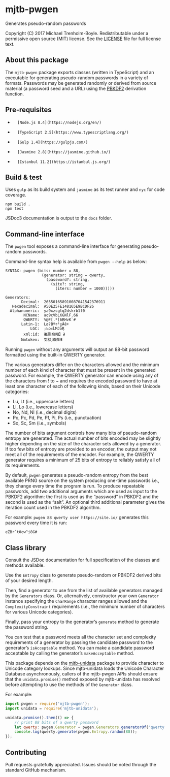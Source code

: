 # mjtb-pwgen

Generates pseudo-random passwords

Copyright (C) 2017 Michael Trenholm-Boyle. Redistributable under a
permissive open source (MIT) license. See the [LICENSE](LICENSE) file
for full license text.


## About this package

The `mjtb-pwgen` package exports classes \(written in TypeScript\) and
an executable for generating pseudo-random passwords in a variety of
formats. Passwords may be generated randomly or derived from source
material \(a password seed and a URL\) using the
[PBKDF2](https://www.ietf.org/rfc/rfc2898.txt) derivation function.


## Pre-requisites

*       [Node.js 8.4](https://nodejs.org/en/)
*       [TypeScript 2.5](https://www.typescriptlang.org/)
*       [Gulp 1.4](https://gulpjs.com/)
*       [Jasmine 2.8](https://jasmine.github.io/)
*       [Istanbul 11.2](https://istanbul.js.org/)


## Build & test

Uses `gulp` as its build system and `jasmine` as its test runner and
`nyc` for code coverage.

```
npm build .
npm test
```

JSDoc3 documentation is output to the `docs` folder.


## Command-line interface

The `pwgen` tool exposes a command-line interface for generating
pseudo-random passwords.

Command-line syntax help is available from `pwgen --help` as below:

```
SYNTAX: pwgen (bits: number = 88,
                (generator: string = qwerty,
                  (password?: string,
                    (site?: string,
                      (iters: number = 1000)))))

Generators:
       Decimal:  265501658910087041542376911
   Hexadecimal:  A50E25FE148165E9BCDF26
  Alphanumeric:  ya9xzsgtq2dskrb1f0
        NCName:  aq9cVbLKGNlF.66
        QWERTY:  %@F[.*[6RHvK`#
       Latin-1:  L­ø?Bº÷¹±Äê+
           LGC:  ;ъoϫĹΜͿȱŖ
        xml:id:  嶻颩夼䀠】Ə
       Nmtoken:  삧㱃˱緅荭Ǝ
```

Running `pwgen` without any arguments will output an 88-bit password
formatted using the built-in QWERTY generator.

The various generators differ on the characters allowed and the  minimum
number of each kind of character that must be present in the generated
password. For example, the QWERTY generator can encode using any of the
characters from ! to ~ and requires the encoded password to have at
least one character of each of the following kinds, based on their
Unicode categories:

*	Lu, Lt (i.e., uppercase letters)
*	Ll, Lo (i.e., lowercase letters)
*	No, Nd, Nl (i.e., decimal digits)
* 	Po, Pc, Pd, Pe, Pf, Pi, Ps (i.e., punctuation)
*	So, Sc, Sm (i.e., symbols)

The number of bits argument controls how many bits of pseudo-random
entropy are generated. The actual number of bits encoded may be slightly
higher depending on the size of the character sets allowed by a
generator. If too few bits of entropy are provided to an encoder, the
output may not meet all of the requirements of the encoder. For example,
the QWERTY generator requires a minimum of 25 bits of entropy to
reliably satisfy all of its requirements.

By default, `pwgen` generates a pseudo-random entropy from the
best available PRNG source on the system producing one-time passwords
i.e., they change every time the program is run. To produce repeatable
passwords, add two additional arguments which are used as input to
the PBKDF2 algorithm: the first is used as the “password” in PBKDF2
and the second is used as the “salt”. An optional third additional
parameter gives the iteration count used in the PBKDF2 algorithm.

For example: `pwgen 88 qwerty user https://site.io/` generates this
password every time it is run:

```
eZBr`t0cw^i8G#
```


## Class library

Consult the JSDoc documentation for full specification of the classes
and methods available.

Use the `Entropy` class to generate pseudo-random or PBKDF2 derived
bits of your desired length.

Then, find a generator to use from the list of available generators
managed by the `Generators` class. Or, alternatively, constructor
your own `Generator` instance specifying the `CharRange` character
ranges allowed and the `ComplexityConstraint` requirements \(i.e.,
the minimum number of characters for various Unicode categories\).

Finally, pass your entropy to the generator’s `generate` method to
generate the password string.

You can test that a password meets all the character set and complexity
requirements of a generator by passing the candidate password to the
generator’s `isAcceptable` method. You can make a candidate password
acceptable by calling the generator’s `makeAcceptable` method.

This package depends on the [mjtb-unidata](https://www.npmjs.com/package/mjtb-unidata)
package to provide character to Unicode category lookups. Since
mjtb-unidata loads the Unicode Character Database asynchronously, callers
of the mjtb-pwgen APIs should ensure that the `unidata.promise()` method
exposed by mjtb-unidata has resolved before attempting to use
the methods of the `Generator` class.

For example:

```javascript
import pwgen = require('mjtb-pwgen');
import unidata = require('mjtb-unidata');

unidata.promise().then(() => {
	// print 88 bits of a qwerty password
	let qwerty: pwgen.Generator = pwgen.Generators.generatorOf('qwerty');
	console.log(qwerty.generate(pwgen.Entropy.random(88));
});
```


## Contributing

Pull requests gratefully appreciated. Issues should be noted through the
standard GitHub mechanism.
